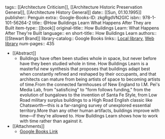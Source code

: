 tags:: [[Architecture Criticism]], [[Architecture Historic Preservation General]], [[Architecture History General]]
date:: [[Sun, 01.10.1995]]
publisher:: Penguin
extra:: Google-Books-ID: zkgRgdVN2GIC
isbn:: 978-1-101-56264-2
title:: @How Buildings Learn What Happens After They are Built
item-type:: [[book]]
original-title:: How Buildings Learn: What Happens After They're Built
language:: en
short-title:: How Buildings Learn
authors:: [[Stewart Brand]]
library-catalog:: Google Books
links:: [Local library](zotero://select/library/items/8XTIBLNE), [Web library](https://www.zotero.org/users/6520516/items/8XTIBLNE)
num-pages:: 435

- [[Abstract]]
	- Buildings have often been studies whole in space, but never before have they been studied whole in time. How Buildings Learn is a masterful new synthesis that proposes that buildings adapt best when constantly refined and reshaped by their occupants, and that architects can mature from being artists of space to becoming artists of time.From the connected farmhouses of New England to I.M. Pei's Media Lab, from "satisficing" to "form follows funding," from the evolution of bungalows to the invention of Santa Fe Style, from Low Road military surplus buildings to a High Road English classic like Chatsworth—this is a far-ranging survey of unexplored essential territory.More than any other human artifacts, buildings improve with time—if they're allowed to. How Buildings Learn shows how to work with time rather than against it.
- [[Attachments]]
	- [Google Books Link](https://books.google.ru/books?id=zkgRgdVN2GIC)